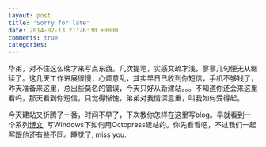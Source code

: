 ```yaml
---
layout: post
title: "Sorry for late"
date: 2014-02-13 21:26:30 +0800
comments: true
categories: 
---
```


华弟，对不住这么晚才来写点东西。几次提笔，实感文疏才浅，寥寥几句便无从继续了。这几天工作进展很慢，心烦意乱，其实早日已收到你短信，手机不够钱了，昨天准备来这里，总出些莫名的错误，今天只好从新建站。。。不知道你还会来这里看吗，那天看到你短信，只觉得惭愧，弟弟对我情深意重，叫我如何受得起。

今天建站又折腾了一番，时间不早了，下次教你怎样在这里写blog。早就看到一个系列[博文](http://blog.csdn.net/jackystudio/article/category/1744043), 写Windows下如何用Octopress建站的。你先看看吧，不过我们一起写跟他还有些不同。睡觉了, miss you.
